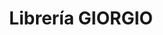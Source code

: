 ---
title: "Librería GIORGIO"
url: /concepcion/libreria-giorgio-avenida-los-carrera/
shop: Schreibwaren
---